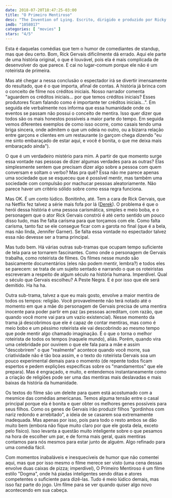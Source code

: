 ```yaml
---
date: 2018-07-20T18:47:25-03:00
title: "O Primeiro Mentiroso"
desc: "The Invention of Lying. Escrito, dirigido e produzido por Ricky Gervais e Matthew Robinson. Com Ricky Gervais, Jennifer Garner, Jonah Hill, Louis C.K. e mais uma trupe de comediantes."
imdb: "1058017"
categories: [ "movies" ]
stars: "4/5"
---
```

Esta é daquelas comédias que tem o humor de comediantes de standup, mas que deu certo. Bom, Rick Gervais dificilmente dá errado. Aqui ele parte de uma história original, o que é louvável, pois ela é mais complicada de desenvolver do que parece. E cai no lugar-comum porque ele não é um roteirista de primeira.

Mas até chegar a nessa conclusão o espectador irá se divertir imensamente do resultado, que é o que importa, afinal de contas. A história já brinca com o conceito de filme nos créditos iniciais. Nosso narrador comenta "aguardem os créditos iniciais... por que temos créditos iniciais? Esses produtores ficam falando como é importante ter créditos iniciais...". Em seguida ele verbalmente nos informa que essa humanidade onde os eventos se passam não possui o conceito de mentira. Isso quer dizer que todos são os mais honestos possíveis a maior parte do tempo. Em seguida vemos diferentes exemplos de como isso ocorre, como casais tendo uma briga sincera, onde admitem o que um odeia no outro, ou a bizarra relação entre garçons e clientes em um restaurante (o garçom chega dizendo "eu me sinto embaraçado de estar aqui, e você é bonita, o que me deixa mais embaraçado ainda").

O que é um verdadeiro mistério para mim. A partir de que momento surge essa vontade nas pessoas de dizer algumas verdades para as outras? Elas simplesmente sentem que precisam dizer algo sobre a pessoa com quem conversam e soltam o verbo? Mas pra quê? Essa não me parece apenas uma sociedade que se esqueceu que é possível mentir, mas também uma sociedade com compulsão por machucar pessoas aleatoriamente. Não parece haver um critério sólido sobre como essa regra funciona.

Mas OK. É um conto lúdico. Bonitinho, até. Tem a cara de Rick Gervais, que na Netflix fez talvez a série mais fofa por lá ([Derek](/derek)). O problema é que o herói dessa história é uma pessoa carismática, simples e meio boba, e o personagem que o ator Rick Gervais constrói é até certo sentido um pouco disso tudo, mas lhe falta carisma para que torçamos com ele. Como falta carisma, tanto faz se ele consegue ficar com a garota no final (que é a bela, mas não linda, Jennifer Garner). Se falta essa vontade no espectador talvez essa não devesse ser a trama principal.

Mas tudo bem. Há várias outras sub-tramas que ocupam tempo suficiente de tela para se tornarem fascinantes. Como onde o personagem de Gervais trabalha, como roteirista de filmes. Os filmes nesse mundo são basicamente documentários (eles não podem mentir, lembra?) e todos eles se parecem: se trata de um sujeito sentado e narrando o que os roteiristas escreveram a respeito de algum século na história humana. Imperdível. Qual o século que Gervais escolheu? A Peste Negra. E é por isso que ele será demitido. Ha ha ha.

Outra sub-trama, talvez a que eu mais gosto, envolve a maior mentira de todos os tempos: religião. Você provavelmente não terá notado até o momento em que a mãe do personagem de Gervais precisa de uma mentira inocente para poder partir em paz (as pessoas acreditam, com razão, que quando você morre vai para um vazio existencial). Nesse momento da trama já descobrimos que ele é capaz de contar mentiras, mas como é meio bobo e um péssimo roteirista ele vai descobrindo ao mesmo tempo que pode mentir algo chamado imaginação. É o que o torna o melhor roteirista de todos os tempos (naquele mundo), aliás. Porém, quando vira uma celebridade por ouvirem o que ele fala para a mãe e assim "descobrirem" o que "realmente" acontece quando você morre, sua criatividade não é tão boa assim, e o texto do roteirista Gervais soa um pouco experimental demais para o momento (de repente todos ficam espertos e pedem explições específicas sobre os "mandamentos" que ele prepara). Mas é engraçado, e muito, e entendemos instantaneamente como a criação de religiões pode ser uma das mentiras mais deslavadas e mais baixas da história da humanidade.

Os textos do filme são um deleite para quem está acostumado com a mesmice das comédias americanas. Temos alguma tensão entre o casal principal porque ela é bonita e quer obter os melhores genes possíveis para seus filhos. Como os genes de Gervais irão produzir filhos "gordinhos com nariz redondo e arrebitado", a ideia de se casarem soa extremamente inadequada. Mas apenas por isso, pois para todo o resto ambos se dão muito bem (embora não fique muito claro por que ele gosta dela, exceto pelo físico). Isso levanta a questão muito inteligente sobre o que pesamos na hora de escolher um par, e de forma mais geral, quais mentiras contamos para nós mesmos para estar junto de alguém. Algo refinado para uma comédia fácil.

Com momentos inabaláveis e inesquecíveis de humor que não comentei aqui, mas que por isso mesmo o filme merece ser visto (uma cena dessas envolve duas caixas de pizza; imperdível), O Primeiro Mentiroso é um filme estilo "Dogma", onde há piadas inteligentes sendo ditas e atores competentes o suficiente para dizê-las. Tudo é meio lúdico demais, mas isso faz parte do jogo. Um filme para se ver quando quiser algo novo acontecendo em sua cabeça.
